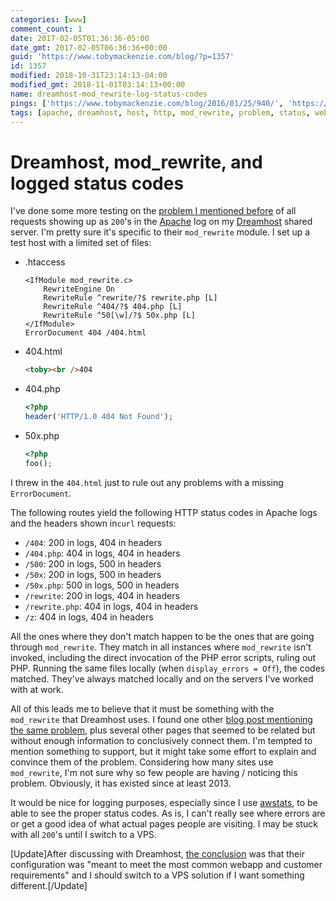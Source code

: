 ```yaml
---
categories: [www]
comment_count: 1
date: 2017-02-05T01:36:36-05:00
date_gmt: 2017-02-05T06:36:36+00:00
guid: 'https://www.tobymackenzie.com/blog/?p=1357'
id: 1357
modified: 2018-10-31T23:14:13-04:00
modified_gmt: 2018-11-01T03:14:13+00:00
name: dreamhost-mod_rewrite-log-status-codes
pings: ['https://www.tobymackenzie.com/blog/2016/01/25/940/', 'https://www.hyperborea.org/journal/2013/05/missing-404-log/']
tags: [apache, dreamhost, host, http, mod_rewrite, problem, status, web]
---
```


Dreamhost, mod_rewrite, and logged status codes
===============================================

I've done some more testing on the [problem I mentioned before](https://www.tobymackenzie.com/blog/2016/01/25/940/) of all requests showing up as `200`'s in the [Apache](https://httpd.apache.org/) log on my [Dreamhost](http://dreamhost.com/) shared server.  I'm pretty sure it's specific to their `mod_rewrite` module.<!--more-->  I set up a test host with a limited set of files:

- .htaccess

	```
	<IfModule mod_rewrite.c>
		RewriteEngine On
		RewriteRule ^rewrite/?$ rewrite.php [L]
		RewriteRule ^404/?$ 404.php [L]
		RewriteRule ^50[\w]/?$ 50x.php [L]
	</IfModule>
	ErrorDocument 404 /404.html
	```
- 404.html

	``` html
	<toby><br />404
	```
- 404.php

	``` php
	<?php
	header('HTTP/1.0 404 Not Found');
	```
- 50x.php

	``` php
	<?php
	foo();
	```

I threw in the `404.html` just to rule out any problems with a missing `ErrorDocument`.

The following routes yield the following HTTP status codes in Apache logs and the headers shown in`curl` requests:

- `/404`: 200 in logs, 404 in headers
- `/404.php`: 404 in logs, 404 in headers
- `/500`: 200 in logs, 500 in headers
- `/50x`: 200 in logs, 500 in headers
- `/50x.php`: 500 in logs, 500 in headers
- `/rewrite`: 200 in logs, 404 in headers
- `/rewrite.php`: 404 in logs, 404 in headers
- `/z`: 404 in logs, 404 in headers

All the ones where they don't match happen to be the ones that are going through `mod_rewrite`.  They match in all instances where `mod_rewrite` isn't invoked, including the direct invocation of the PHP error scripts, ruling out PHP.  Running the same files locally (when `display_errors = Off`), the codes matched.  They've always matched locally and on the servers I've worked with at work.

All of this leads me to believe that it must be something with the `mod_rewrite` that Dreamhost uses.  I found one other [blog post mentioning the same problem](https://www.hyperborea.org/journal/2013/05/missing-404-log/), plus several other pages that seemed to be related but without enough information to conclusively connect them.  I'm tempted to mention something to support, but it might take some effort to explain and convince them of the problem. Considering how many sites use `mod_rewrite`, I'm not sure why so few people are having / noticing this problem.  Obviously, it has existed since at least 2013.

It would be nice for logging purposes, especially since I use [awstats](http://www.awstats.org/), to be able to see the proper status codes.  As is, I can't really see where errors are or get a good idea of what actual pages people are visiting.  I may be stuck with all `200`'s until I switch to a VPS.

[Update]After discussing with Dreamhost, [the conclusion](/content/blog/2017/02/25/dreamhost-200-status-log-conclusion.md) was that their configuration was "meant to meet the most common webapp and customer requirements" and I should switch to a VPS solution if I want something different.[/Update]
